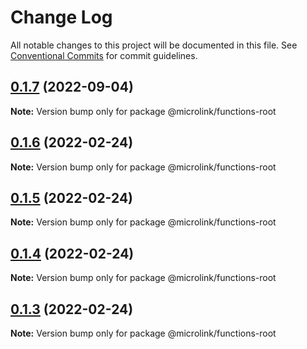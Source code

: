 # Change Log

All notable changes to this project will be documented in this file.
See [Conventional Commits](https://conventionalcommits.org) for commit guidelines.

## [0.1.7](https://github.com/microlinkhq/functions/compare/v0.1.6...v0.1.7) (2022-09-04)

**Note:** Version bump only for package @microlink/functions-root





## [0.1.6](https://github.com/microlinkhq/functions/compare/v0.1.5...v0.1.6) (2022-02-24)

**Note:** Version bump only for package @microlink/functions-root





## [0.1.5](https://github.com/microlinkhq/functions/compare/v0.1.4...v0.1.5) (2022-02-24)

**Note:** Version bump only for package @microlink/functions-root





## [0.1.4](https://github.com/microlinkhq/functions/compare/v0.1.3...v0.1.4) (2022-02-24)

**Note:** Version bump only for package @microlink/functions-root





## [0.1.3](https://github.com/microlinkhq/functions/compare/v0.1.2...v0.1.3) (2022-02-24)

**Note:** Version bump only for package @microlink/functions-root
